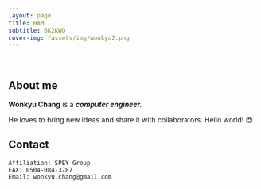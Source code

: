 ```yaml
---
layout: page
title: HAM
subtitle: 6K2KWO
cover-img: /assets/img/wonkyu2.png
---
```


<br/>

## About me

**Wonkyu Chang** is a **_computer engineer._** 

He loves to bring new ideas and share it with collaborators. Hello world! &#128525;

## Contact

```
Affiliation: SPEY Group
FAX: 0504-084-3787
Email: wonkyu.chang@gmail.com
```
